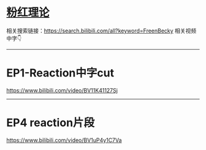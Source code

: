 # [粉红理论](https://github.com/noteMay/noteMay.github.io/issues/1)

相关搜索链接：<https://search.bilibili.com/all?keyword=FreenBecky>
相关视频中字👇

---

# EP1-Reaction中字cut
https://www.bilibili.com/video/BV11K41127Sj

---

# EP4 reaction片段
https://www.bilibili.com/video/BV1uP4y1C7Va